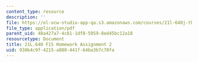 ```yaml
---
content_type: resource
description: ''
file: https://ol-ocw-studio-app-qa.s3.amazonaws.com/courses/21l-640j-the-new-spain-1977-present-fall-2015/930b4c9f4215a880441f64ba3b7c70fa_MIT21L_640JF15_HW_ses2.pdf
file_type: application/pdf
parent_uid: 48a427a7-4c61-1df8-5959-8ed45bc12a18
resourcetype: Document
title: 21L.640 F15 Homework Assignment 2
uid: 930b4c9f-4215-a880-441f-64ba3b7c70fa
---
```

